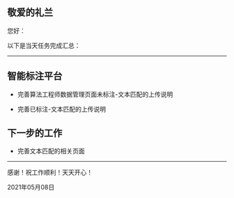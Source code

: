 <!--
 * @Author: liusimin
 * @Date: 2021-05-08 19:28:45
 * @LastEditors: your name
 * @LastEditTime: 2021-05-08 19:28:45
 * @Description: file content
-->

## 敬爱的礼兰

您好：

以下是当天任务完成汇总：

---

## 智能标注平台

- 完善算法工程师数据管理页面未标注-文本匹配的上传说明

- 完善已标注-文本匹配的上传说明

## 下一步的工作

- 完善文本匹配的相关页面

---
感谢！祝工作顺利！天天开心！

2021年05月08日
